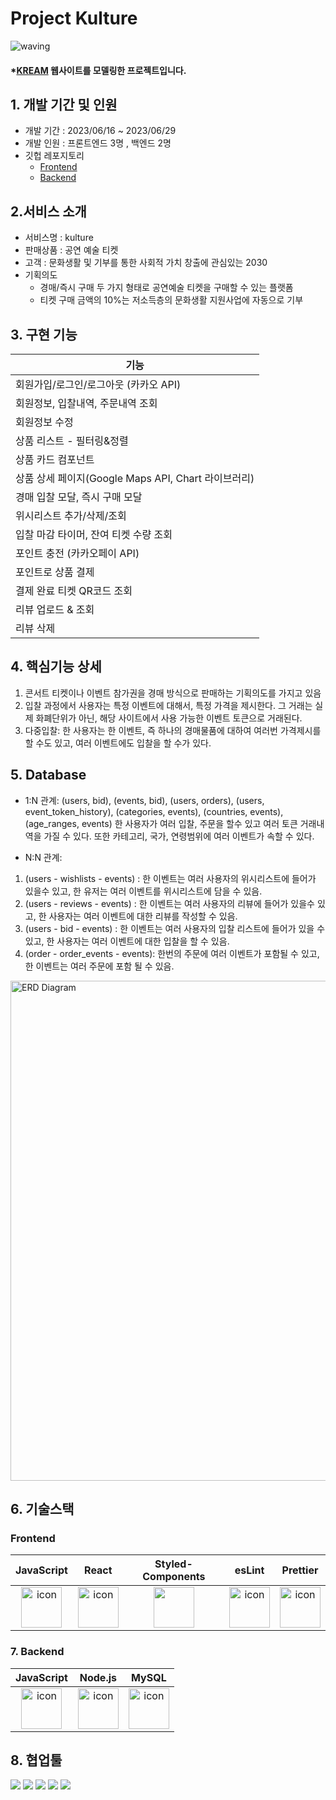 # Project Kulture

![waving](https://capsule-render.vercel.app/api?type=waving&height=200&fontAlignY=40&text=kulture&color=gradient)

#### \*[KREAM](https://kream.co.kr/) 웹사이트를 모델링한 프로젝트입니다.

## 1. 개발 기간 및 인원

- 개발 기간 : 2023/06/16 ~ 2023/06/29
- 개발 인원 : 프론트엔드 3명 , 백엔드 2명
- 깃헙 레포지토리
  - [Frontend](https://github.com/wecode-bootcamp-korea/46-2nd-Kulture-frontend)
  - [Backend](https://github.com/wecode-bootcamp-korea/46-2nd-Kulture-backend)


## 2.서비스 소개
- 서비스명 : kulture
- 판매상품 : 공연 예술 티켓
- 고객 : 문화생활 및 기부를 통한 사회적 가치 창출에 관심있는 2030
- 기획의도
	- 경매/즉시 구매 두 가지 형태로 공연예술 티켓을 구매할 수 있는 플랫폼
	- 티켓 구매 금액의 10%는 저소득층의 문화생활 지원사업에 자동으로 기부


## 3. 구현 기능
|기능|
|---|
|회원가입/로그인/로그아웃 (카카오 API)
|회원정보, 입찰내역, 주문내역 조회
|회원정보 수정| 
|상품 리스트 - 필터링&정렬 
|상품 카드 컴포넌트|
|상품 상세 페이지(Google Maps API, Chart 라이브러리)
|경매 입찰 모달, 즉시 구매 모달
|위시리스트 추가/삭제/조회|
|입찰 마감 타이머, 잔여 티켓 수량 조회|
|포인트 충전 (카카오페이 API)|
|포인트로 상품 결제|
|결제 완료 티켓 QR코드 조회|
|리뷰 업로드 & 조회|
|리뷰 삭제|

## 4. 핵심기능 상세
1. 콘서트 티켓이나 이벤트 참가권을 경매 방식으로 판매하는 기획의도를 가지고 있음
2. 입찰 과정에서 사용자는 특정 이벤트에 대해서, 특정 가격을 제시한다. 
그 거래는 실제 화폐단위가 아닌, 해당 사이트에서 사용 가능한 이벤트 토큰으로 거래된다.
3. 다중입찰: 한 사용자는 한 이벤트, 즉 하나의 경매물품에 대하여 여러번 가격제시를 할 수도 있고, 여러 이벤트에도 입찰을 할 수가 있다.


## 5. Database
- 1:N 관계:
  (users, bid),
  (events, bid),
  (users, orders),
  (users, event_token_history),
  (categories, events),
  (countries, events),
  (age_ranges, events)
 한 사용자가 여러 입찰, 주문을 할수 있고 여러 토큰 거래내역을 가질 수 있다. 또한 카테고리, 국가, 연령범위에 여러 이벤트가 속할 수 있다.
 
- N:N 관계: 
1. (users - wishlists - events) : 한 이벤트는 여러 사용자의 위시리스트에 들어가 있을수 있고, 한 유저는 여러 이벤트를 위시리스트에 담을 수 있음.
2. (users - reviews - events) : 한 이벤트는 여러 사용자의 리뷰에 들어가 있을수 있고, 한 사용자는 여러 이벤트에 대한 리뷰를 작성할 수 있음.
3. (users - bid - events) : 한 이벤트는 여러 사용자의 입찰 리스트에 들어가 있을 수 있고, 한 사용자는 여러 이벤트에 대한 입찰을 할 수 있음.
4. (order - order_events - events): 한번의 주문에 여러 이벤트가 포함될 수 있고, 한 이벤트는 여러 주문에 포함 될 수 있음.

<p align="left">
  <img src="https://raw.githubusercontent.com/wecode-bootcamp-korea/46-2nd-Kulture-backend/b964bbe5b5c64017a357c8983b372aa3da6163d8/Kulture%20ERD.png" alt="ERD Diagram" width="800"/>
</p>

## 6. 기술스택
### Frontend
|JavaScript|React|Styled-Components|esLint|Prettier|
|:---:|:---:|:---:|:---:|:---:|
| <img src="https://techstack-generator.vercel.app/js-icon.svg" alt="icon" width="65" height="65" /> | <img src="https://techstack-generator.vercel.app/react-icon.svg" alt="icon" width="65" height="65" /> | <img src="https://www.styled-components.com/atom.png" width="65" height="65" /></div> | <img src="https://techstack-generator.vercel.app/eslint-icon.svg" alt="icon" width="65" height="65" /> | <img src="https://techstack-generator.vercel.app/prettier-icon.svg" alt="icon" width="65" height="65" /> |

### 7. Backend

|JavaScript|Node.js|MySQL|
|:---:|:---:|:---:|
| <img src="https://techstack-generator.vercel.app/js-icon.svg" alt="icon" width="65" height="65" /> | <img src="https://techstack-generator.vercel.app/nginx-icon.svg" alt="icon" width="65" height="65" /> | <img src="https://techstack-generator.vercel.app/mysql-icon.svg" alt="icon" width="65" height="65" /> </div> |



## 8. 협업툴

<div>
<img src="https://img.shields.io/badge/Git-F05032?style=flat&logo=Git&logoColor=white"/>
<img src="https://img.shields.io/badge/Slack-4A154B?style=flat&logo=Slack&logoColor=white"/>
<img src="https://img.shields.io/badge/Trello-0052CC?style=flat&logo=Trello&logoColor=white"/>
<img src="https://img.shields.io/badge/Notion-000000?style=flat&logo=Notion&logoColor=white"/>
<img src="https://img.shields.io/badge/Figma-F24E1E?style=flat&logo=Figma&logoColor=white"/>
</div>

